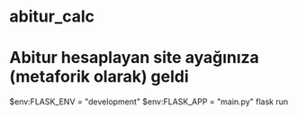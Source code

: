 # abitur_calc
<h1> Abitur hesaplayan site ayağınıza (metaforik olarak) geldi</h1>

 
  $env:FLASK_ENV = "development"
  $env:FLASK_APP = "main.py" 
  flask run
  
  
  

